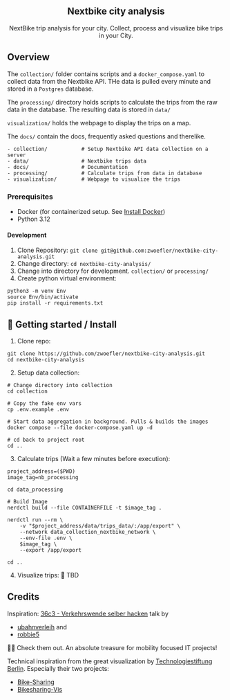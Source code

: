 <div align="center" width="100%">
    <h2>Nextbike city analysis</h2>
    <p>NextBike trip analysis for your city. Collect, process and visualize bike trips in your City.</p>
</div>

## Overview
The `collection/` folder contains scripts and a `docker_compose.yaml` to collect data from the Nextbike API.
THe data is pulled every minute and stored in a `Postgres` database.

The `processing/` directory holds scripts to calculate the trips from the raw data in the database.
The resulting data is stored in `data/`

`visualization/` holds the webpage to display the trips on a map.

The `docs/` contain the docs, frequently asked questions and therelike.

```SHELL
- collection/           # Setup Nextbike API data collection on a server
- data/                 # Nextbike trips data
- docs/                 # Documentation
- processing/           # Calculate trips from data in database
- visualization/        # Webpage to visualize the trips
```

### Prerequisites

- Docker (for containerized setup. See [Install Docker](https://docs.docker.com/engine/install/))
- Python 3.12

#### Development
1. Clone Repository: `git clone git@github.com:zwoefler/nextbike-city-analysis.git`
2. Change directory: `cd nextbike-city-analysis/`
3. Change into directory for development. `collection/` or `processing/`
4. Create python virtual environment:
```SHELL
python3 -m venv Env
source Env/bin/activate
pip install -r requirements.txt
```

## 🚀 Getting started / Install
1. Clone repo:
```SHELL
git clone https://github.com/zwoefler/nextbike-city-analysis.git
cd nextbike-city-analysis
```

2. Setup data collection:
```SHELL
# Change directory into collection
cd collection

# Copy the fake env vars
cp .env.example .env

# Start data aggregation in background. Pulls & builds the images 
docker compose --file docker-compose.yaml up -d

# cd back to project root
cd ..
```

3. Calculate trips (Wait a few minutes before execution):
```SHELL
project_address=($PWD)
image_tag=nb_processing

cd data_processing

# Build Image
nerdctl build --file CONTAINERFILE -t $image_tag .

nerdctl run --rm \
    -v "$project_address/data/trips_data/:/app/export" \
    --network data_collection_nextbike_network \
    --env-file .env \
    $image_tag \
    --export /app/export

cd ..
```

4. Visualize trips:
🚧 TBD

## Credits
Inspiration:
[36c3 - Verkehrswende selber hacken](https://www.youtube.com/watch?v=WhgRRpA3b2c) talk by
- [ubahnverleih](https://github.com/ubahnverleih) and
- [robbie5](https://github.com/robbi5)

🫵🏽 Check them out. An absolute treasure for mobility focused IT projects!


Technical inspiration from the great visualization by [Technologiestiftung Berlin](https://github.com/technologiestiftung).
Especially their two projects:
- [Bike-Sharing](https://github.com/technologiestiftung/bike-sharing)
- [Bikesharing-Vis](https://github.com/technologiestiftung/bikesharing-vis)

